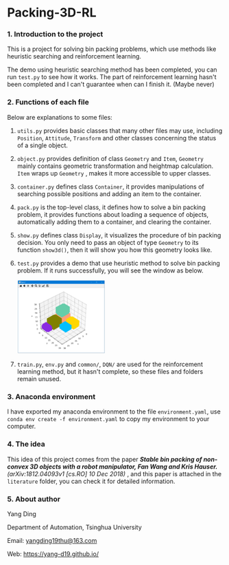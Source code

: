 # Packing-3D-RL

### 1. Introduction to the project

This is a project for solving bin packing problems, which use methods like heuristic searching and reinforcement learning. 

The demo using heuristic searching method has been completed, you can run `test.py` to see how it works. The part of reinforcement learning hasn't been completed and I can't guarantee when can I finish it. (Maybe  never)

### 2. Functions of each file

Below are explanations to some files:

1. `utils.py` provides basic classes that many other files may use, including `Position`, `Attitude`, `Transform` and other classes concerning the status of a single object.

2. `object.py` provides definition of class `Geometry`  and `Item`, `Geometry` mainly contains geometric transformation and heightmap calculation. `Item` wraps up `Geometry` , makes it more accessible to upper classes.

3. `container.py` defines class `Container`, it provides manipulations of searching possible positions and adding an item to the container.

4. `pack.py` is the top-level class, it defines how to solve a bin packing problem, it provides functions about loading a sequence of objects, automatically adding them to a container, and clearing the container.

5. `show.py` defines class `Display`, it visualizes the procedure of bin packing decision. You only need to pass an object of type `Geometry` to its function `show3d()`, then it will show you how this geometry looks like.

6. `test.py` provides a demo that use heuristic method to solve bin packing problem. If it runs successfully,  you will see the window as below. 

   <img src="pictures\demo.png" alt="demo" style="zoom:20%;" />

7. `train.py`, `env.py` and `common/`, `DQN/` are used for the reinforcement learning method, but it hasn't complete, so these files and folders remain unused.

### 3. Anaconda environment

I have exported my anaconda environment to the file `environment.yaml`, use `conda env create -f environment.yaml` to copy my environment to your computer.

### 4. The idea

This idea of this project comes from the paper ***Stable bin packing of non-convex 3D objects with a robot manipulator, Fan Wang and Kris Hauser.***  *(arXiv:1812.04093v1 [cs.RO] 10 Dec 2018)* , and this paper is attached in the `literature` folder, you can check it for detailed information.

### 5. About author

Yang Ding

Department of Automation, Tsinghua University

Email: yangding19thu@163.com

Web: https://yang-d19.github.io/

